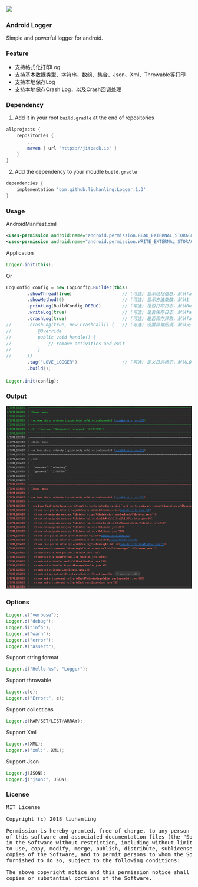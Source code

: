 [![](https://jitpack.io/v/liuhanling/Logger.svg)](https://jitpack.io/#liuhanling/Logger)

### Android Logger
Simple and powerful logger for android.

### Feature

- 支持格式化打印Log
- 支持基本数据类型、字符串、数组、集合、Json、Xml、Throwable等打印
- 支持本地保存Log
- 支持本地保存Crash Log，以及Crash回调处理

### Dependency

1. Add it in your root `build.gradle` at the end of repositories

```gradle
allprojects {
    repositories {
        ...
        maven { url "https://jitpack.io" }
    }
}
```

2. Add the dependency to your moudle `build.gradle`

```gradle
dependencies {
    implementation 'com.github.liuhanling:Logger:1.3'
}
```

### Usage

AndroidManifest.xml

```xml
<uses-permission android:name="android.permission.READ_EXTERNAL_STORAGE" />
<uses-permission android:name="android.permission.WRITE_EXTERNAL_STORAGE" />
```

Application

```java
Logger.init(this);
```
 Or
 
```java
LogConfig config = new LogConfig.Builder(this)
        .showThread(true)                   // (可选) 显示线程信息，默认false
        .showMethod(0)                      // (可选) 显示方法条数，默认1
        .printLog(BuildConfig.DEBUG)        // (可选) 是否打印日志，默认BuildConfig.DEBUG
        .writeLog(true)                     // (可选) 是否保存日志，默认false
        .crashLog(true)                     // (可选) 是否保存异常，默认false
//      .crashLog(true, new CrashCall() {   // (可选) 设置异常回调，默认无
//          @Override
//          public void handle() {
//              // remove activities and exit
//          }
//      })
        .tag("LOVE_LOGGER")                 // (可选) 定义日志标记，默认LOVE_LOGGER
        .build();

Logger.init(config);
```

### Output
<img src='https://github.com/liuhanling/Logger/blob/master/preview/logcat.png'/>

### Options

```java
Logger.v("verbose");
Logger.d("debug");
Logger.i("info");
Logger.w("warn");
Logger.e("error");
Logger.a("assert");
```

Support string format
```java
Logger.d("Hello %s", "Logger");
```

Support throwable
```java
Logger.e(e);
Logger.e("Error:", e);
```

Support collections
```java
Logger.d(MAP/SET/LIST/ARRAY);
```

Support Xml
```java
Logger.x(XML);
Logger.x("xml:", XML);
```

Support Json
```java
Logger.j(JSON);
Logger.j("json:", JSON);
```

###  License
<pre>
MIT License

Copyright (c) 2018 liuhanling

Permission is hereby granted, free of charge, to any person obtaining a copy
of this software and associated documentation files (the "Software"), to deal
in the Software without restriction, including without limitation the rights
to use, copy, modify, merge, publish, distribute, sublicense, and/or sell
copies of the Software, and to permit persons to whom the Software is
furnished to do so, subject to the following conditions:

The above copyright notice and this permission notice shall be included in all
copies or substantial portions of the Software.
</pre>
